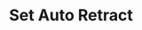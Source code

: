 ---
tag: m0209
codes:
- M209
title: Set Auto Retract
long:
- Enable or disable automatic retraction. This option is meant to help slicers that
  don't support `G10`/`G11`. But it can be used to override retraction in any GCode.
- When auto-retract is enabled, all reversed E-only moves are treated as retraction.
  (Recover moves are also automatically overridden.) When disabled, E retraction derives
  from G-code.
notes:
- Requires `FWRETRACT`.
- Most slicers today can generate `G10`/`G11`. But this option is useful for older
  G-code.
- Though not currently very popular, both volumetric extrusion and firmware-based
  retraction (and/or `M209`) make G-code more immune to changes from one machine to
  another, and permit changing the hardware without needing to re-slice.
- See related codes [`G10`](/docs/gcode/G010.html), [`G11`](/docs/gcode/G010.html),
  [`M207`](/docs/gcode/M207.html), and [`M208`](/docs/gcode/M208.html).
parameters:
- tag: S
  optional: false
  description: Set Auto-Retract on/off
  values:
  - tag: flag
    type: bool
example: 
examples: 
---